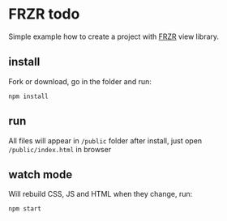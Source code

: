 # FRZR todo
Simple example how to create a project with [FRZR](https://frzr.js.org) view library.

## install
Fork or download, go in the folder and run:
```
npm install
```

## run
All files will appear in ```/public``` folder after install, just open ```/public/index.html``` in browser

## watch mode
Will rebuild CSS, JS and HTML when they change, run:
```
npm start
```
